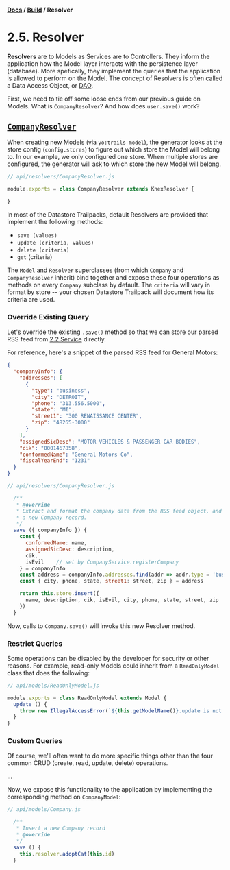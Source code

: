#### [Docs](../) / [Build](./) / Resolver

# 2.5. Resolver

**Resolvers** are to Models as Services are to Controllers. They inform the application how the Model layer interacts with the persistence layer (database). More spefically, they implement the queries that the application is allowed to perform on the Model. The concept of Resolvers is often called a Data Access Object, or [DAO](https://en.wikipedia.org/wiki/Data_access_object).

First, we need to tie off some loose ends from our previous guide on Models. What is `CompanyResolver`? And how does `user.save()` work?

## <a href="#companyresolver">`CompanyResolver`</a>

When creating new Models (via `yo:trails model`), the generator looks at the store config (`config.stores`) to figure out which store the Model will belong to. In our example, we only configured one store. When multiple stores are configured, the generator will ask to which store the new Model will belong.

```js
// api/resolvers/CompanyResolver.js

module.exports = class CompanyResolver extends KnexResolver {

}
```

In most of the Datastore Trailpacks, default Resolvers are provided that implement the following methods:
- `save (values)`
- `update (criteria, values)`
- `delete (criteria)`
- `get` (criteria)

The `Model` and `Resolver` superclasses (from which `Company` and `CompanyResolver` inherit) bind together and expose these four operations as methods on every `Company` subclass by default. The `criteria` will vary in format by store -- your chosen Datastore Trailpack will document how its criteria are used.


### Override Existing Query

Let's override the existing `.save()` method so that we can store our parsed RSS feed from [2.2 Service](./service#implement-reportservice) directly.

For reference, here's a snippet of the parsed RSS feed for General Motors:

```json
{
  "companyInfo": {
    "addresses": [
      {
        "type": "business",
        "city": "DETROIT",
        "phone": "313.556.5000",
        "state": "MI",
        "street1": "300 RENAISSANCE CENTER",
        "zip": "48265-3000"
      }
    ],
    "assignedSicDesc": "MOTOR VEHICLES & PASSENGER CAR BODIES",
    "cik": "0001467858",
    "conformedName": "General Motors Co",
    "fiscalYearEnd": "1231"
  }
}
```

```js
// api/resolvers/CompanyResolver.js

  /**
   * @override
   * Extract and format the company data from the RSS feed object, and insert
   * a new Company record.
   */
  save ({ companyInfo }) {
    const {
      conformedName: name,
      assignedSicDesc: description,
      cik,
      isEvil    // set by CompanyService.registerCompany
    } = companyInfo
    const address = companyInfo.addresses.find(addr => addr.type = 'business')
    const { city, phone, state, street1: street, zip } = address

    return this.store.insert({
      name, description, cik, isEvil, city, phone, state, street, zip
    })
  }
```

Now, calls to `Company.save()` will invoke this new Resolver method.

### Restrict Queries

Some operations can be disabled by the developer for security or other reasons. For example, read-only Models could inherit from a `ReadOnlyModel` class that does the following:

```js
// api/models/ReadOnlyModel.js

module.exports = class ReadOnlyModel extends Model {
  update () {
    throw new IllegalAccessError(`${this.getModelName()}.update is not allowed by the server`)
  }
}
```

### Custom Queries

Of course, we'll often want to do more specific things other than the four common CRUD (create, read, update, delete) operations. 

...

Now, we expose this functionality to the application by implementing the corresponding method on `CompanyModel`:

```js
// api/models/Company.js

  /**
   * Insert a new Company record
   * @override
   */
  save () {
    this.resolver.adoptCat(this.id)
  }
```

